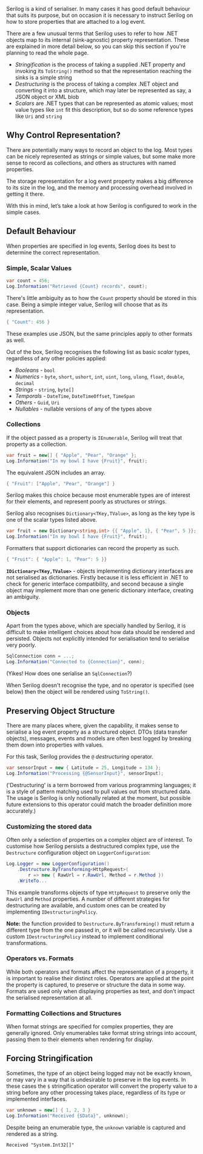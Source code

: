 Serilog is a kind of serialiser. In many cases it has good default behaviour that suits its purpose, but on occasion it is necessary to instruct Serilog on how to store properties that are attached to a log event.

There are a few unusual terms that Serilog uses to refer to how .NET objects map to its internal (sink-agnostic) property representation. These are explained in more detail below, so you can skip this section if you're planning to read the whole page.

* _Stringification_ is the process of taking a supplied .NET property and invoking its `ToString()` method so that the representation reaching the sinks is a simple string
* _Destructuring_ is the process of taking a complex .NET object and converting it into a structure, which may later be represented as say, a JSON object or XML blob
* _Scalars_ are .NET types that can be represented as atomic values; most value types like `int` fit this description, but so do some reference types like `Uri` and `string`

## Why Control Representation?

There are potentially many ways to record an object to the log. Most types can be nicely represented as strings or simple values, but some make more sense to record as collections, and others as structures with named properties.

The storage representation for a log event property makes a big difference to its size in the log, and the memory and processing overhead involved in getting it there.

With this in mind, let’s take a look at how Serilog is configured to work in the simple cases.

## Default Behaviour

When properties are specified in log events, Serilog does its best to determine the correct representation.

### Simple, Scalar Values

```csharp
var count = 456;
Log.Information("Retrieved {Count} records", count);
```

There's little ambiguity as to how the `Count` property should be stored in this case. Being a simple integer value, Serilog will choose that as its representation.

```csharp
{ "Count": 456 }
```

These examples use JSON, but the same principles apply to other formats as well.

Out of the box, Serilog recognises the following list as basic _scalar_ types, regardless of any other policies applied:

* _Booleans_ - `bool`
* _Numerics_ - `byte`, `short`, `ushort`, `int`, `uint`, `long`, `ulong`, `float`, `double`, `decimal`
* _Strings_ - `string`, `byte[]`
* _Temporals_ - `DateTime`, `DateTimeOffset`, `TimeSpan`
* _Others_ - `Guid`, `Uri`
* _Nullables_ - nullable versions of any of the types above

### Collections

If the object passed as a property is `IEnumerable`, Serilog will treat that property as a collection.

```csharp
var fruit = new[] { "Apple", "Pear", "Orange" };
Log.Information("In my bowl I have {Fruit}", fruit);
```

The equivalent JSON includes an array.

```csharp
{ "Fruit": ["Apple", "Pear", "Orange"] }
```

Serilog makes this choice because most enumerable types are of interest for their elements, and represent poorly as structures or strings.

Serilog also recognises `Dictionary<TKey,TValue>`, as long as the key type is one of the scalar types listed above.

```csharp
var fruit = new Dictionary<string,int> {{ "Apple", 1}, { "Pear", 5 }};
Log.Information("In my bowl I have {Fruit}", fruit);
```

Formatters that support dictionaries can record the property as such.

```csharp
{ "Fruit": { "Apple": 1, "Pear": 5 }}
```

**`IDictionary<TKey,TValue>`** - objects implementing dictionary interfaces are not serialised as dictionaries. Firstly because it is less efficient in .NET to check for generic interface compatibility, and second because a single object may implement more than one generic dictionary interface, creating an ambiguity.

### Objects

Apart from the types above, which are specially handled by Serilog, it is difficult to make intelligent choices about how data should be rendered and persisted. Objects not explicitly intended for serialisation tend to serialise very poorly.

```csharp
SqlConnection conn = ...;
Log.Information("Connected to {Connection}", conn);
```

(Yikes! How does one serialise an `SqlConnection`?)

When Serilog doesn't recognise the type, and no operator is specified (see below) then the object will be rendered using `ToString()`.

## Preserving Object Structure

There are many places where, given the capability, it makes sense to serialise a log event property as a structured object. DTOs (data transfer objects), messages, events and models are often best logged by breaking them down into properties with values.

For this task, Serilog provides the `@` _destructuring_ operator.

```csharp
var sensorInput = new { Latitude = 25, Longitude = 134 };
Log.Information("Processing {@SensorInput}", sensorInput);
```

('Destructuring' is a term borrowed from various programming languages; it is a style of pattern matching used to pull values out from structured data. The usage is Serilog is only notionally related at the moment, but possible future extensions to this operator could match the broader definition more accurately.) 

### Customizing the stored data

Often only a selection of properties on a complex object are of interest. To customise how Serilog persists a destructured complex type, use the `Destructure` configuration object on `LoggerConfiguration`:

```csharp
Log.Logger = new LoggerConfiguration()
    .Destructure.ByTransforming<HttpRequest>(
        r => new { RawUrl = r.RawUrl, Method = r.Method })
    .WriteTo...
```

This example transforms objects of type `HttpRequest` to preserve only the `RawUrl` and `Method` properties. A number of different strategies for destructuring are available, and custom ones can be created by implementing `IDestructuringPolicy`.

**Note:** the function provided to `Destructure.ByTransforming()` must return a different type from the one passed in, or it will be called recursively. Use a custom `IDestructuringPolicy` instead to implement conditional transformations.

### Operators vs. Formats

While both operators and formats affect the representation of a property, it is important to realise their distinct roles. Operators are applied at the point the property is captured, to preserve or structure the data in some way. Formats are used only when displaying properties as text, and don't impact the serialised representation at all.

### Formatting Collections and Structures

When format strings are specified for complex properties, they are generally ignored. Only enumerables take format string strings into account, passing them to their elements when rendering for display.

## Forcing Stringification

Sometimes, the type of an object being logged may not be exactly known, or may vary in a way that is undesirable to preserve in the log events. In these cases the `$` stringification operator will convert the property value to a string before any other processing takes place, regardless of its type or implemented interfaces.

```csharp
var unknown = new[] { 1, 2, 3 }
Log.Information("Received {$Data}", unknown);
```

Despite being an enumerable type, the `unknown` variable is captured and rendered as a string.

```
Received "System.Int32[]"
```
